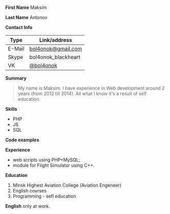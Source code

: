 **First Name** Maksim

**Last Name** Antonov

**Contact Info**

Type | Link/address
------------ | -------------
E-Mail | bol4onok@gmail.com
Skype | bol4onok_blackheart
VK | [@bol4onok](https://vk.com/bol4onok)

**Summary**
> My name is Maksim. I have experience in Web development around 2 years (from 2012 till 2014). All what I know it's a result of self education. 

**Skills**
* PHP
* JS
* SQL

**Code examples**

**Experience**
* web scripts using PHP+MySQL;
* module for Flight Simulator using C++.

**Education**
1. Minsk Highest Aviation College (Aviation Engeneer)
2. English courses
3. Programming - sefl education

**English** only at work.

